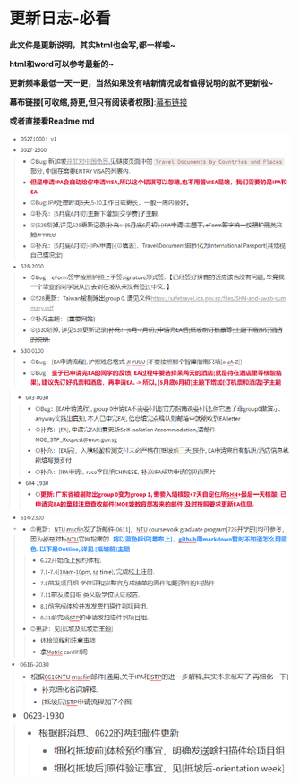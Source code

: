 # 更新日志-必看
**此文件是更新说明，其实html也会写,都一样啦~**

**html和word可以参考最新的~**

**更新频率最低一天一更，当然如果没有啥新情况或者值得说明的就不更新啦~**

**幕布链接[可收缩,持更,但只有阅读者权限]**:[幕布链接](https://mubu.com/colla/2ACjiAWVj5x)

**或者直接看Readme.md**

![](./media/QQ截图20210530013014.png)
![](./media/ss603604.png)
![](./media/0614/update06142300.png)
![](./media/0616update.png)
![](./media/0623update2.png)
